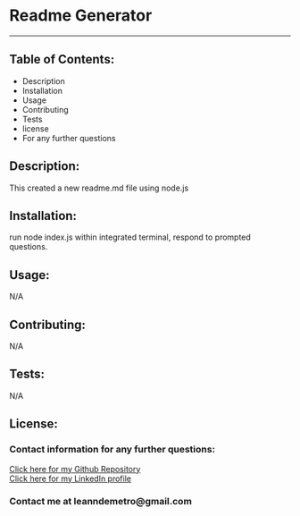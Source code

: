<!DOCTYPE html>
<html lang= "en">
<head>
<meta charset="UTF-8" />
<meta name="viewport" content="width=device-width, initial-scale=1.0">
<h1>Readme Generator</h1>
<hr>
</head>
<body>

<h2>Table of Contents:</h2>
    
<ul>
<li>Description</li>
<li>Installation</li>
<li>Usage</li>
<li>Contributing</li>
<li>Tests</li>
<li>license</li>
<li>For any further questions</li>
</ul>   

<h2>Description:</h2>
<p>This created a new readme.md file using node.js</p>

<h2>Installation:</h2>
<p>run node index.js within integrated terminal, respond to prompted questions.</p>

<h2>Usage:</h2>
<p>N/A</p>

<h2>Contributing:</h2>
<p>N/A</p>
    
<h2>Tests:</h2>
<p>N/A</p>

<h2>License:</h2>
<p></p>

<h3>Contact information for any further questions:</h3>
     
<a href="https://github.com/leanndemetro/README-Generator"> Click here for my Github Repository </a>
<br>
<a href="https://www.linkedin.com/in/alyssa-de-metro-59abba1b0/"> Click here for my LinkedIn profile </a>

<h3>Contact me at leanndemetro@gmail.com</h3>
</body> 
</html>

